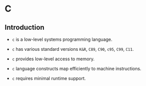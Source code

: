 # C

## Introduction

* `c` is a low-level systems programming language.

* `c` has various standard versions `K&R`, `C89`, `C90`, `c95`, `C99`, `C11`.

* `c` provides low-level access to memory.

* `c` language constructs map efficiently to machine instructions.

* `c` requires minimal runtime support. 